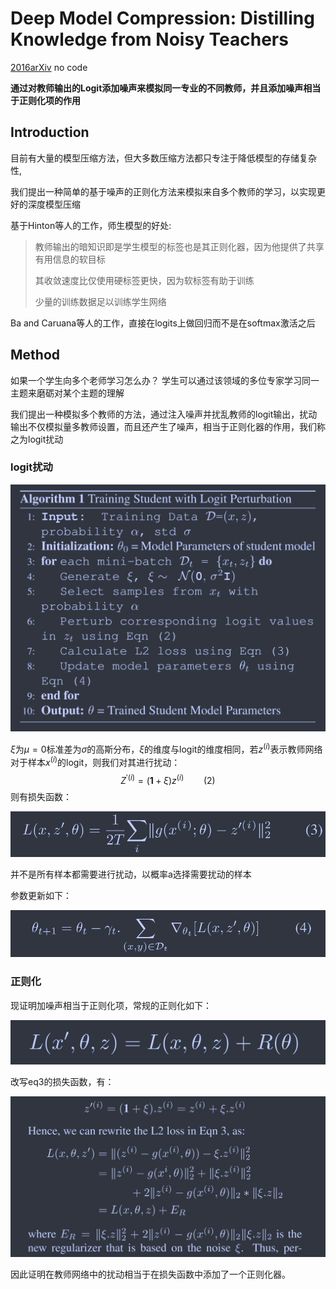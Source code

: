 # Deep Model Compression: Distilling Knowledge from Noisy Teachers
[2016arXiv](https://arxiv.org/abs/1610.09650)   no code

**通过对教师输出的Logit添加噪声来模拟同一专业的不同教师，并且添加噪声相当于正则化项的作用**

## Introduction

目前有大量的模型压缩方法，但大多数压缩方法都只专注于降低模型的存储复杂性,

我们提出一种简单的基于噪声的正则化方法来模拟来自多个教师的学习，以实现更好的深度模型压缩

基于Hinton等人的工作，师生模型的好处:

> 教师输出的暗知识即是学生模型的标签也是其正则化器，因为他提供了共享有用信息的软目标
>
> 其收敛速度比仅使用硬标签更快，因为软标签有助于训练
>
> 少量的训练数据足以训练学生网络

Ba and Caruana等人的工作，直接在logits上做回归而不是在softmax激活之后



## Method

如果一个学生向多个老师学习怎么办？ 学生可以通过该领域的多位专家学习同一主题来磨砺对某个主题的理解

我们提出一种模拟多个教师的方法，通过注入噪声并扰乱教师的logit输出，扰动输出不仅模拟量多教师设置，而且还产生了噪声，相当于正则化器的作用，我们称之为logit扰动

### logit扰动

![image-20240313172811983](imgs/image-20240313172811983.png)

$\xi$为$\mu=0$标准差为$\sigma$的高斯分布，$\xi$的维度与logit的维度相同，若$z^{(i)}$表示教师网络对于样本$x^{(i)}$的logit，则我们对其进行扰动：
$$
Z^{'(i)}=(\pmb1+\xi)z^{(i)}\qquad(2)
$$
则有损失函数：

![image-20240313172704347](imgs/image-20240313172704347.png)

并不是所有样本都需要进行扰动，以概率a选择需要扰动的样本

参数更新如下：

![image-20240313172801542](imgs/image-20240313172801542.png)

### 正则化

现证明加噪声相当于正则化项，常规的正则化如下：

![image-20240313173431899](imgs/image-20240313173431899.png)

改写eq3的损失函数，有：

![image-20240313173603931](imgs/image-20240313173603931.png)

因此证明在教师网络中的扰动相当于在损失函数中添加了一个正则化器。
